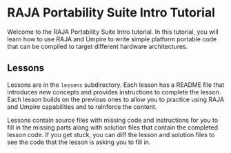 # RAJA Portability Suite Intro Tutorial

Welcome to the RAJA Portability Suite Intro tutorial. In this tutorial, you
will learn how to use RAJA and Umpire to write simple platform portable code
that can be compiled to target different hardware architectures.

## Lessons

Lessons are in the `lessons` subdirectory. Each lesson has a README file
that introduces new concepts and provides instructions to complete the lesson.
Each lesson builds on the previous ones to allow you to practice using RAJA
and Umpire capabilities and to reinforce the content.

Lessons contain source files with missing code and instructions for you to fill
in the missing parts along with solution files that contain the completed 
lesson code. If you get stuck, you can diff the lesson and solution files to see
the code that the lesson is asking you to fill in.
